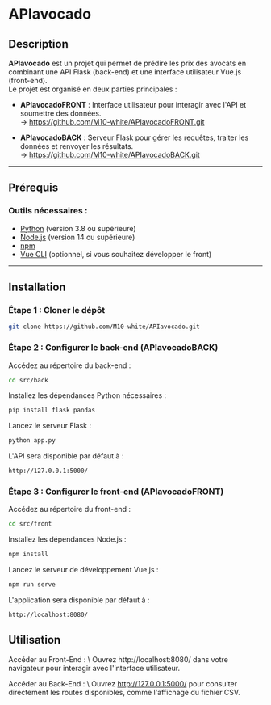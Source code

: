 # APIavocado

## Description

**APIavocado** est un projet qui permet de prédire les prix des avocats en combinant une API Flask (back-end) et une interface utilisateur Vue.js (front-end).  
Le projet est organisé en deux parties principales : 

- **APIavocadoFRONT** : Interface utilisateur pour interagir avec l'API et soumettre des données.\
 -> https://github.com/M10-white/APIavocadoFRONT.git

- **APIavocadoBACK** : Serveur Flask pour gérer les requêtes, traiter les données et renvoyer les résultats.\
 -> https://github.com/M10-white/APIavocadoBACK.git

---

## Prérequis

### Outils nécessaires :

- [Python](https://www.python.org/) (version 3.8 ou supérieure)
- [Node.js](https://nodejs.org/) (version 14 ou supérieure)
- [npm](https://www.npmjs.com/)
- [Vue CLI](https://cli.vuejs.org/) (optionnel, si vous souhaitez développer le front)

---

## Installation
### Étape 1 : Cloner le dépôt
```bash
git clone https://github.com/M10-white/APIavocado.git
```

 ### Étape 2 : Configurer le back-end (APIavocadoBACK)
Accédez au répertoire du back-end :
```bash
cd src/back
```

Installez les dépendances Python nécessaires :
```bash
pip install flask pandas
```

Lancez le serveur Flask :
```bash
python app.py
```

L'API sera disponible par défaut à :
```bash
http://127.0.0.1:5000/
```

### Étape 3 : Configurer le front-end (APIavocadoFRONT)
Accédez au répertoire du front-end :
```bash
cd src/front
```

Installez les dépendances Node.js :
```bash
npm install
```

Lancez le serveur de développement Vue.js :
```bash
npm run serve
```

L'application sera disponible par défaut à :
```bash
http://localhost:8080/
```

## Utilisation

Accéder au Front-End : \ 
Ouvrez http://localhost:8080/ dans votre navigateur pour interagir avec l'interface utilisateur.

Accéder au Back-End : \ 
Ouvrez http://127.0.0.1:5000/ pour consulter directement les routes disponibles, comme l'affichage du fichier CSV.
